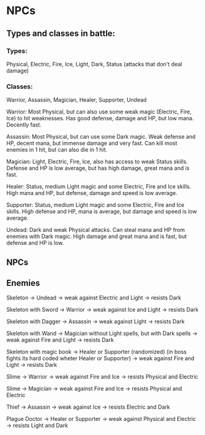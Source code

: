 # NPCs

## Types and classes in battle:

### Types: 

Physical, Electric, Fire, Ice, Light, Dark, Status (attacks that don't deal damage)

### Classes:

Warrior, Assassin, Magician, Healer, Supporter, Undead

Warrior: Most Physical, but can also use some weak magic (Electric, Fire, Ice) to hit weaknesses. Has good defense, damage and HP, but low mana. Decently fast.

Assassin: Most Physical, but can use some Dark magic. Weak defense and HP, decent mana, but immense damage and very fast. Can kill most enemies in 1 hit, but can also die in 1 hit.

Magician: Light, Electric, Fire, Ice, also has access to weak Status skills. Defense and HP is low average, but has high damage, great mana and is fast.

Healer: Status, medium Light magic and some Electric, Fire and Ice skills. High mana and HP, but defense, damage and speed is low average.

Supporter: Status, medium Light magic and some Electric, Fire and Ice skills. High defense and HP, mana is average, but damage and speed is low average.

Undead: Dark and weak Physical attacks. Can steal mana and HP from enemies with Dark magic. High damage and great mana and is fast, but defense and HP is low. 

## NPCs

## Enemies

Skeleton -> Undead -> weak against Electric and Light -> resists Dark

Skeleton with Sword -> Warrior -> weak against Ice and Light -> resists Dark

Skeleton with Dagger -> Assassin -> weak against Light -> resists Dark

Skeleton with Wand -> Magician without Light spells, but with Dark spells -> weak against Fire and Light -> resists Dark

Skeleton with magic book -> Healer or Supporter (randomized) (in boss fights its hard coded wheter Healer or Supporter) -> weak against Fire and Light -> resists Dark

Slime -> Warrior -> weak against Fire and Ice -> resists Physical and Electric

Slime -> Magician -> weak against Fire and Ice -> resists Physical and Electric

Thief -> Assassin -> weak against Ice -> resists Electric and Dark

Plague Doctor -> Healer or Supporter -> weak against Physical and Electric -> resists Light and Dark






